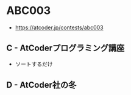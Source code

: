 # ABC003
* https://atcoder.jp/contests/abc003


## C - AtCoderプログラミング講座
* ソートするだけ


## D - AtCoder社の冬
